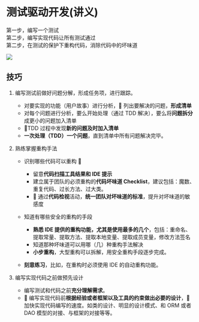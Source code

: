 # 测试驱动开发(讲义)

第一步，编写一个测试  
第二步，编写实现代码让所有测试通过  
第二步，在测试的保护下重构代码，消除代码中的坏味道

![](https://www.simbirsoft.com/upload/medialibrary/ebb/skhema1.jpg)

## 技巧

1. 编写测试前做好问题分解，形成任务项，进行跟踪。

   - 对要实现的功能（用户故事）进行分析， 列出要解决的问题，**形成清单**
   - 对每个问题进行分析，要么开始处理（通过 TDD 解决），要么将**问题拆分**成更小的问题加入清单
   - TDD 过程中发现**新的问题及时加入清单**
   - **一次处理（TDD）一个问题**，直到清单中所有问题解决完毕。

2. 熟练掌握重构手法

   - 识别哪些代码可以重构 

     - 留意**代码扫描工具结果和 IDE 提示**
     - 建立属于团队的必须重构的**代码坏味道 Checklist**，建议包括：魔数、重复代码、过长方法、过大类。
     -  通过**代码检视**活动，**统一团队对坏味道的标准**，提升对坏味道的敏感度

   - 知道有哪些安全的重构的手段

     - **熟悉 IDE 提供的重构功能，尤其是使用最多的几个**，包括：重命名、提取常量、提取方法、提取本地变量、提取成员变量，修改方法签名
     - 知道那种坏味道可以用哪（几）种重构手法解决
     - **小步重构**，大型重构可以拆解，用安全重构手段逐步完成。

   - **刻意练习**，比如，在重构时必须使用 IDE 的自动重构功能。

3. 编写实现代码之前做预先设计

   - 编写测试和代码之前**充分理解需求**。
   -  编写实现代码前**根据经验或者框架以及工具的约束做出必要的设计**， 加快实现代码编写的速度。如类的设计、明显的设计模式、和 ORM 或者 DAO 模型的对接、与框架的对接等等。
